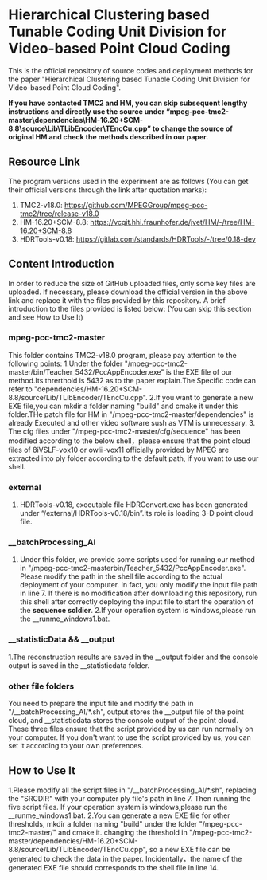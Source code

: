 # Hierarchical Clustering based Tunable Coding Unit Division for Video-based Point Cloud Coding 
This is the official repository of source codes and deployment methods for the paper "Hierarchical Clustering based Tunable Coding Unit Division for Video-based Point Cloud Coding".

<b>If you have contacted TMC2 and HM, you can skip subsequent lengthy instructions and directly use the source under “mpeg-pcc-tmc2-master\dependencies\HM-16.20+SCM-8.8\source\Lib\TLibEncoder\TEncCu.cpp” to change the source of original HM and check the methods described in our paper.</b>

## Resource Link
The program versions used in the experiment are as follows (You can get their official versions through the link after quotation marks): 

1. TMC2-v18.0: https://github.com/MPEGGroup/mpeg-pcc-tmc2/tree/release-v18.0
2. HM-16.20+SCM-8.8: https://vcgit.hhi.fraunhofer.de/jvet/HM/-/tree/HM-16.20+SCM-8.8
3. HDRTools-v0.18: https://gitlab.com/standards/HDRTools/-/tree/0.18-dev

## Content Introduction
In order to reduce the size of GitHub uploaded files, only some key files are uploaded. If necessary, please download the official version in the above link and replace it with the files provided by this repository. A brief introduction to the files provided is listed below: (You can skip this section and see How to Use It)

### mpeg-pcc-tmc2-master
This folder contains TMC2-v18.0 program, please pay attention to the following points: 
1.Under the folder "/mpeg-pcc-tmc2-master/bin/Teacher_5432/PccAppEncoder.exe" is the EXE file of our method.Its threrthold is 5432 as to the paper explain.The Specific code can refer to "dependencies/HM-16.20+SCM-8.8/source/Lib/TLibEncoder/TEncCu.cpp".
2.If you want to generate a new EXE file,you can mkdir a folder naming "build" and cmake it under this folder.THe patch file for HM in "/mpeg-pcc-tmc2-master/dependencies" is already Executed and other video software sush as VTM is unnecessary.
3. The cfg files under "/mpeg-pcc-tmc2-master/cfg/sequence" has been modified according to the below shell，please ensure that the point cloud files of 8iVSLF-vox10 or owlii-vox11 officially provided by MPEG are extracted into ply folder according to the default path, if you want to use our shell.

### external
1. HDRTools-v0.18, executable file HDRConvert.exe has been generated under “/external/HDRTools-v0.18/bin”.Its role is loading 3-D point cloud file.

### __batchProcessing_AI
1. Under this folder, we provide some scripts used for running our method in "/mpeg-pcc-tmc2-masterbin/Teacher_5432/PccAppEncoder.exe". Please modify the path in the shell file according to the actual deployment of your computer. In fact, you only modify the input file path in line 7. If there is no modification after downloading this repository, run this shell after correctly deploying the input file to start the operation of the <b>sequence soldier</b>. 
2.If your operation system is windows,please run the __runme_windows1.bat.

### __statisticData && __output
1.The reconstruction results are saved in the __output folder and the console output is saved in the __statisticdata folder.

### other file folders
You need to prepare the input file and modify the path in "/__batchProcessing_AI/*.sh", output stores the __output file of the point cloud, and __statisticdata stores the console output of the point cloud. 
<br/>These three files ensure that the script provided by us can run normally on your computer. If you don't want to use the script provided by us, you can set it according to your own preferences.

## How to Use It
1.Please modify all the script files in "/__batchProcessing_AI/*.sh", replacing the "SRCDIR" with your computer ply file's path in line 7. Then running the five script files. If your operation system is windows,please run the __runme_windows1.bat.
2.You can generate a new EXE file for other thresholds, mkdir a folder naming "build" under the folder "/mpeg-pcc-tmc2-master/" and cmake it. changing the threshold in "/mpeg-pcc-tmc2-master/dependencies/HM-16.20+SCM-8.8/source/Lib/TLibEncoder/TEncCu.cpp", so a new EXE file can be generated to check the data in the paper. Incidentally，the name of the generated EXE file should corresponds to the shell file in line 14.
